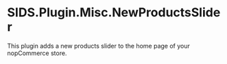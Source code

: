 # SIDS.Plugin.Misc.NewProductsSlider

This plugin adds a new products slider to the home page of your nopCommerce store.

